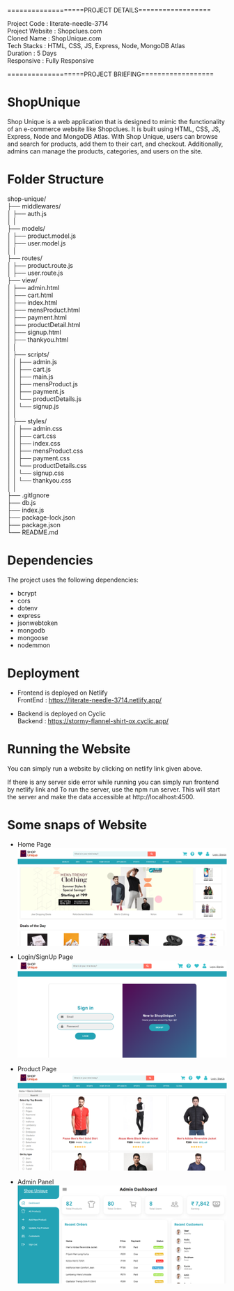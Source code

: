 ===================PROJECT DETAILS==================

Project Code : literate-needle-3714<br>
Project Website : Shopclues.com<br>
Cloned Name : ShopUnique.com<br>
Tech Stacks : HTML, CSS, JS, Express, Node, MongoDB Atlas<br>
Duration : 5 Days<br>
Responsive : Fully Responsive<br>

===================PROJECT BRIEFING==================

# ShopUnique
Shop Unique is a web application that is designed to mimic the functionality of an e-commerce website like Shopclues. It is built using HTML, CSS, JS, Express, Node and MongoDB Atlas. With Shop Unique, users can browse and search for products, add them to their cart, and checkout. Additionally, admins can manage the products, categories, and users on the site.

# Folder Structure

shop-unique/<br>
├── middlewares/<br>
│   ├── auth.js<br>
│   │<br>
├── models/<br>
│   ├── product.model.js<br>
│   ├── user.model.js<br>
│   │<br>
├── routes/<br>
│   ├── product.route.js<br>
│   ├── user.route.js<br>
├── view/<br>
│   ├── admin.html<br>
│   ├── cart.html<br>
│   ├── index.html<br>
│   ├── mensProduct.html<br>
│   ├── payment.html<br>
│   ├── productDetail.html<br>
│   ├── signup.html<br>
│   ├── thankyou.html<br>
│   │<br>
│   ├── scripts/<br>
│   │   ├── admin.js<br>
│   │   ├── cart.js<br>
│   │   ├── main.js<br>
│   │   ├── mensProduct.js<br>
│   │   ├── payment.js<br>
│   │   └── productDetails.js<br>
│   │   └── signup.js<br>
│   │<br>
│   ├── styles/<br>
│   │   ├── admin.css<br>
│   │   ├── cart.css<br>
│   │   ├── index.css<br>
│   │   ├── mensProduct.css<br>
│   │   ├── payment.css<br>
│   │   └── productDetails.css<br>
│   │   └── signup.css<br>
│   │   └── thankyou.css<br>
│   │<br>
├── .gitIgnore<br>
├── db.js<br>
├── index.js<br>
├── package-lock.json<br>
├── package.json<br>
└── README.md

# Dependencies

The project uses the following dependencies:
* bcrypt
* cors
* dotenv
* express
* jsonwebtoken
* mongodb
* mongoose
* nodemmon

# Deployment
* Frontend is deployed on Netlify<br>
 FrontEnd : https://literate-needle-3714.netlify.app/ <br>

 * Backend is deployed on Cyclic<br>
 Backend : https://stormy-flannel-shirt-ox.cyclic.app/ <br>

# Running the Website
You can simply run a website by clicking on netlify link given above.<br>

If there is any server side error while running you can simply run frontend by netlify link and To run the server, use the npm run server. This will start the server and make the data accessible at http://localhost:4500.<br>

# Some snaps of Website

* Home Page<br>
![Home Page](view/images/homepage_Ss.png)

* Login/SignUp Page<br>
![Login Page](view/images/login_SS.png)

* Product Page<br>
![Product Page](view/images/product_SS.png)

* Admin Panel<br>
![Admin Page](view/images/admin_SS.png)



